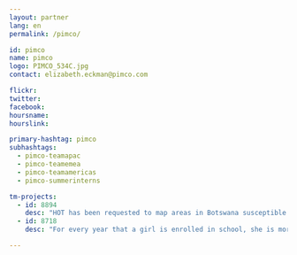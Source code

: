 ```yaml
---
layout: partner
lang: en
permalink: /pimco/

id: pimco
name: pimco
logo: PIMCO_534C.jpg
contact: elizabeth.eckman@pimco.com

flickr: 
twitter: 
facebook: 
hoursname:
hourslink:

primary-hashtag: pimco
subhashtags:
  - pimco-teamapac
  - pimco-teamemea
  - pimco-teamamericas
  - pimco-summerinterns

tm-projects:
  - id: 8894
    desc: "HOT has been requested to map areas in Botswana susceptible to, or identified as impacted, by the COVID-19 outbreak. Please join our global effort to help control this disease by mapping on this project."
  - id: 8718
    desc: "For every year that a girl is enrolled in school, she is more likely to avoid early marriage and to survive childbirth. She will be less likely to suffer domestic violence, or be trafficked, and will have a higher future income. She will have a smaller, healthier family and will be 50% more likely to immunize her kids."

---
```

